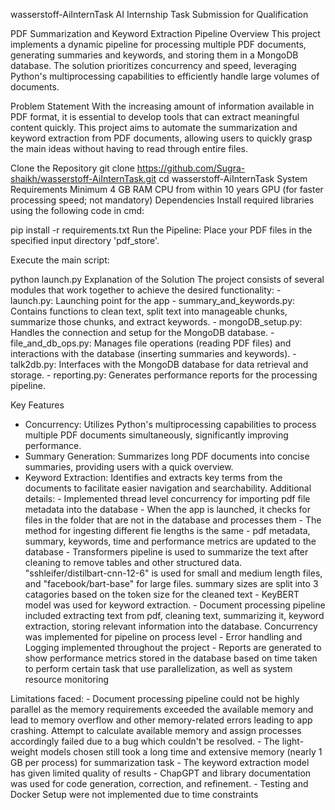 wasserstoff-AiInternTask
AI Internship Task Submission for Qualification

PDF Summarization and Keyword Extraction Pipeline
Overview
This project implements a dynamic pipeline for processing multiple PDF documents, generating summaries and keywords, and storing them in a MongoDB database. The solution prioritizes concurrency and speed, leveraging Python's multiprocessing capabilities to efficiently handle large volumes of documents.

Problem Statement
With the increasing amount of information available in PDF format, it is essential to develop tools that can extract meaningful content quickly. This project aims to automate the summarization and keyword extraction from PDF documents, allowing users to quickly grasp the main ideas without having to read through entire files.

Clone the Repository
git clone https://github.com/Sugra-shaikh/wasserstoff-AiInternTask.git
cd wasserstoff-AiInternTask
System Requirements
Minimum 4 GB RAM
CPU from within 10 years
GPU (for faster processing speed; not mandatory)
Dependencies
Install required libraries using the following code in cmd:

pip install -r requirements.txt
Run the Pipeline:
Place your PDF files in the specified input directory 'pdf_store'.

Execute the main script:

python launch.py
Explanation of the Solution
The project consists of several modules that work together to achieve the desired functionality: - launch.py: Launching point for the app - summary_and_keywords.py: Contains functions to clean text, split text into manageable chunks, summarize those chunks, and extract keywords. - mongoDB_setup.py: Handles the connection and setup for the MongoDB database. - file_and_db_ops.py: Manages file operations (reading PDF files) and interactions with the database (inserting summaries and keywords). - talk2db.py: Interfaces with the MongoDB database for data retrieval and storage. - reporting.py: Generates performance reports for the processing pipeline.

Key Features

- Concurrency: Utilizes Python's multiprocessing capabilities to process multiple PDF documents simultaneously, significantly improving performance.
- Summary Generation: Summarizes long PDF documents into concise summaries, providing users with a quick overview.
- Keyword Extraction: Identifies and extracts key terms from the documents to facilitate easier navigation and searchability.
Additional details: - Implemented thread level concurrency for importing pdf file metadata into the database - When the app is launched, it checks for files in the folder that are not in the database and processes them - The method for ingesting different fie lengths is the same - pdf metadata, summary, keywords, time and performance metrics are updated to the database - Transformers pipeline is used to summarize the text after cleaning to remove tables and other structured data. "sshleifer/distilbart-cnn-12-6" is used for small and medium length files, and "facebook/bart-base" for large files. summary sizes are split into 3 catagories based on the token size for the cleaned text - KeyBERT model was used for keyword extraction. - Document processing pipeline included extracting text from pdf, cleaning text, summarizing it, keyword extraction, storing relevant information into the database. Concurrency was implemented for pipeline on process level - Error handling and Logging implemented throughout the project - Reports are generated to show performance metrics stored in the database based on time taken to perform certain task that use parallelization, as well as system resource monitoring

Limitations faced: - Document processing pipeline could not be highly parallel as the memory requirements exceeded the available memory and lead to memory overflow and other memory-related errors leading to app crashing. Attempt to calculate available memory and assign processes accordingly failed due to a bug which couldn't be resolved. - The light-weight models chosen still took a long time and extensive memory (nearly 1 GB per process) for summarization task - The keyword extraction model has given limited quality of results - ChapGPT and library documentation was used for code generation, correction, and refinement. - Testing and Docker Setup were not implemented due to time constraints
